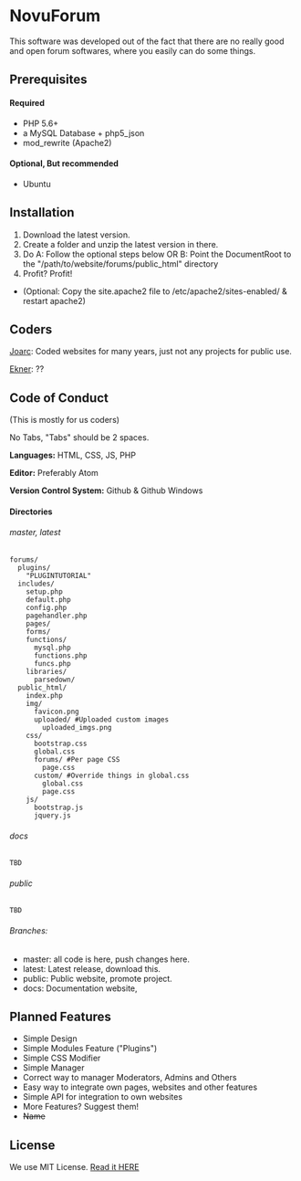 # NovuForum
This software was developed out of the fact that there are no really good and open forum softwares, where you easily can do some things.

## Prerequisites
#### Required
* PHP 5.6+
* a MySQL Database + php5_json
* mod_rewrite (Apache2)

#### Optional, But recommended
* Ubuntu

## Installation
1. Download the latest version.
2. Create a folder and unzip the latest version in there.
3. Do A: Follow the optional steps below OR B: Point the DocumentRoot to the "/path/to/website/forums/public_html" directory
4. Profit? Profit!


* (Optional: Copy the site.apache2 file to /etc/apache2/sites-enabled/ & restart apache2)

## Coders
[Joarc](https://www.joarc.se/): Coded websites for many years, just not any projects for public use.

[Ekner](http://xzy.se/): ??

## Code of Conduct
(This is mostly for us coders)

No Tabs, "Tabs" should be 2 spaces.

__Languages:__ HTML, CSS, JS, PHP

__Editor:__ Preferably Atom

__Version Control System:__ Github & Github Windows

#### Directories
###### master, latest
```
forums/
  plugins/
    "PLUGINTUTORIAL"
  includes/
    setup.php
    default.php
    config.php
    pagehandler.php
    pages/
    forms/
    functions/
      mysql.php
      functions.php
      funcs.php
    libraries/
      parsedown/
  public_html/
    index.php
    img/
      favicon.png
      uploaded/ #Uploaded custom images
        uploaded_imgs.png
    css/
      bootstrap.css
      global.css
      forums/ #Per page CSS
        page.css
      custom/ #Override things in global.css
        global.css
        page.css
    js/
      bootstrap.js
      jquery.js
```

###### docs
```
TBD
```

###### public
```
TBD
```

###### Branches:
* master: all code is here, push changes here.
* latest: Latest release, download this.
* public: Public website, promote project.
* docs: Documentation website,

## Planned Features
- Simple Design
- Simple Modules Feature ("Plugins")
- Simple CSS Modifier
- Simple Manager
- Correct way to manager Moderators, Admins and Others
- Easy way to integrate own pages, websites and other features
- Simple API for integration to own websites
- More Features? Suggest them!
- ~~Name~~

## License
We use MIT License. [Read it HERE](https://github.com/Joarc-SE/NovuForum/blob/master/LICENSE)
